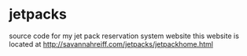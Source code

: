 jetpacks
========

source code for my jet pack reservation system website
this website is located at http://savannahreiff.com/jetpacks/jetpackhome.html

